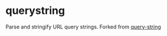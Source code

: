 # querystring
Parse and stringify URL query strings. Forked from [query-string](https://github.com/sindresorhus/query-string)
